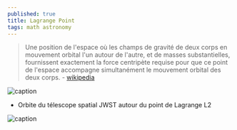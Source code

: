 ```yaml
---
published: true
title: Lagrange Point
tags: math astronomy
---
```

> Une position de l'espace où les champs de gravité de deux corps en mouvement orbital l'un autour de l'autre, et de masses substantielles, fournissent exactement la force centripète requise pour que ce point de l'espace accompagne simultanément le mouvement orbital des deux corps. - [wikipedia](https://fr.wikipedia.org/wiki/Point_de_Lagrange)

![caption](https://upload.wikimedia.org/wikipedia/commons/thumb/e/ee/Lagrange_points2.svg/520px-Lagrange_points2.svg.png) 

- Orbite du télescope spatial JWST autour du point de Lagrange L2 

![caption](https://upload.wikimedia.org/wikipedia/commons/thumb/f/f7/Orbite-t%C3%A9lescope-spatial-JWST-fr.png/440px-Orbite-t%C3%A9lescope-spatial-JWST-fr.png) 